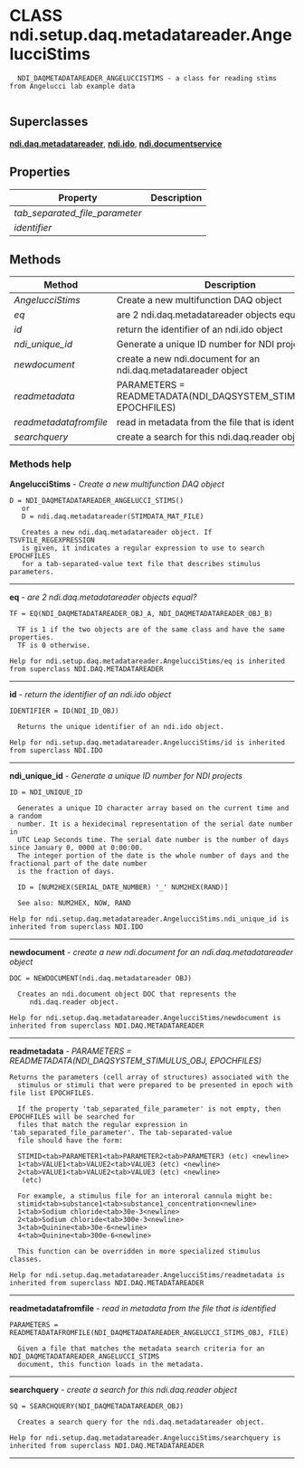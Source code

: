 # CLASS ndi.setup.daq.metadatareader.AngelucciStims

```
  NDI_DAQMETADATAREADER_ANGELUCCISTIMS - a class for reading stims from Angelucci lab example data


```
## Superclasses
**[ndi.daq.metadatareader](../../../+daq/metadatareader.m.md)**, **[ndi.ido](../../../ido.m.md)**, **[ndi.documentservice](../../../documentservice.m.md)**

## Properties

| Property | Description |
| --- | --- |
| *tab_separated_file_parameter* |  |
| *identifier* |  |


## Methods 

| Method | Description |
| --- | --- |
| *AngelucciStims* | Create a new multifunction DAQ object |
| *eq* | are 2 ndi.daq.metadatareader objects equal? |
| *id* | return the identifier of an ndi.ido object |
| *ndi_unique_id* | Generate a unique ID number for NDI projects |
| *newdocument* | create a new ndi.document for an ndi.daq.metadatareader object |
| *readmetadata* | PARAMETERS = READMETADATA(NDI_DAQSYSTEM_STIMULUS_OBJ, EPOCHFILES) |
| *readmetadatafromfile* | read in metadata from the file that is identified |
| *searchquery* | create a search for this ndi.daq.reader object |


### Methods help 

**AngelucciStims** - *Create a new multifunction DAQ object*

```
D = NDI_DAQMETADATAREADER_ANGELUCCI_STIMS()
   or
   D = ndi.daq.metadatareader(STIMDATA_MAT_FILE)
 
   Creates a new ndi.daq.metadatareader object. If TSVFILE_REGEXPRESSION
   is given, it indicates a regular expression to use to search EPOCHFILES
   for a tab-separated-value text file that describes stimulus parameters.
```

---

**eq** - *are 2 ndi.daq.metadatareader objects equal?*

```
TF = EQ(NDI_DAQMETADATAREADER_OBJ_A, NDI_DAQMETADATAREADER_OBJ_B)
 
  TF is 1 if the two objects are of the same class and have the same properties.
  TF is 0 otherwise.

Help for ndi.setup.daq.metadatareader.AngelucciStims/eq is inherited from superclass NDI.DAQ.METADATAREADER
```

---

**id** - *return the identifier of an ndi.ido object*

```
IDENTIFIER = ID(NDI_ID_OBJ)
 
  Returns the unique identifier of an ndi.ido object.

Help for ndi.setup.daq.metadatareader.AngelucciStims/id is inherited from superclass NDI.IDO
```

---

**ndi_unique_id** - *Generate a unique ID number for NDI projects*

```
ID = NDI_UNIQUE_ID
 
  Generates a unique ID character array based on the current time and a random
  number. It is a hexidecimal representation of the serial date number in
  UTC Leap Seconds time. The serial date number is the number of days since January 0, 0000 at 0:00:00.
  The integer portion of the date is the whole number of days and the fractional part of the date number
  is the fraction of days.
 
  ID = [NUM2HEX(SERIAL_DATE_NUMBER) '_' NUM2HEX(RAND)]
 
  See also: NUM2HEX, NOW, RAND

Help for ndi.setup.daq.metadatareader.AngelucciStims.ndi_unique_id is inherited from superclass NDI.IDO
```

---

**newdocument** - *create a new ndi.document for an ndi.daq.metadatareader object*

```
DOC = NEWDOCUMENT(ndi.daq.metadatareader OBJ)
 
  Creates an ndi.document object DOC that represents the
     ndi.daq.reader object.

Help for ndi.setup.daq.metadatareader.AngelucciStims/newdocument is inherited from superclass NDI.DAQ.METADATAREADER
```

---

**readmetadata** - *PARAMETERS = READMETADATA(NDI_DAQSYSTEM_STIMULUS_OBJ, EPOCHFILES)*

```
Returns the parameters (cell array of structures) associated with the
  stimulus or stimuli that were prepared to be presented in epoch with file list EPOCHFILES.
 
  If the property 'tab_separated_file_parameter' is not empty, then EPOCHFILES will be searched for
  files that match the regular expression in 'tab_separated_file_parameter'. The tab-separated-value
  file should have the form:
 
  STIMID<tab>PARAMETER1<tab>PARAMETER2<tab>PARAMETER3 (etc) <newline>
  1<tab>VALUE1<tab>VALUE2<tab>VALUE3 (etc) <newline>
  2<tab>VALUE1<tab>VALUE2<tab>VALUE3 (etc) <newline>
   (etc)
 
  For example, a stimulus file for an interoral cannula might be:
  stimid<tab>substance1<tab>substance1_concentration<newline>
  1<tab>Sodium chloride<tab>30e-3<newline>
  2<tab>Sodium chloride<tab>300e-3<newline>
  3<tab>Quinine<tab>30e-6<newline>
  4<tab>Quinine<tab>300e-6<newline>
 
  This function can be overridden in more specialized stimulus classes.

Help for ndi.setup.daq.metadatareader.AngelucciStims/readmetadata is inherited from superclass NDI.DAQ.METADATAREADER
```

---

**readmetadatafromfile** - *read in metadata from the file that is identified*

```
PARAMETERS = READMETADATAFROMFILE(NDI_DAQMETADATAREADER_ANGELUCCI_STIMS_OBJ, FILE)
 
  Given a file that matches the metadata search criteria for an NDI_DAQMETADATAREADER_ANGELUCCI_STIMS
  document, this function loads in the metadata.
```

---

**searchquery** - *create a search for this ndi.daq.reader object*

```
SQ = SEARCHQUERY(NDI_DAQMETADATAREADER_OBJ)
 
  Creates a search query for the ndi.daq.metadatareader object.

Help for ndi.setup.daq.metadatareader.AngelucciStims/searchquery is inherited from superclass NDI.DAQ.METADATAREADER
```

---

